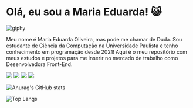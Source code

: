 ### <h1> Olá, eu sou a Maria Eduarda! 😺 </h1>
![giphy](https://github.com/dssduda/dssduda/assets/133231809/6a499abf-2faa-4c08-8de2-64c213055088)
<p>
  Meu nome é Maria Eduarda Oliveira, mas pode me chamar de Duda. Sou estudante de Ciência da Computação na Universidade Paulista e tenho conhecimento em programação desde 2021! Aqui é o meu repositório com meus estudos e projetos para me inserir no mercado de trabalho como Desenvolvedora Front-End. 
</p>
<a href = 'https://www.linkedin.com/in/mariaeduardaoliveira-wk/'><img src='https://img.shields.io/badge/linkedin-%230077B5.svg?style=for-the-badge&logo=linkedin&logoColor=white'></img></a>
<a href = 'github.com/dssduda'><img src='https://img.shields.io/badge/GitHub-100000?style=for-the-badge&logo=github&logoColor=white'></img></a>
<a href = 'https://www.instagram.com/dssduda_'><img src='https://img.shields.io/badge/Instagram-E4405F?style=for-the-badge&logo=instagram&logoColor=white'></img></a>
<a href = 'https://www.sololearn.com/profile/30617376'><img src='https://img.shields.io/badge/-Sololearn-3a464b?style=for-the-badge&logo=Sololearn&logoColor=white'></img></a>

![Anurag's GitHub stats](https://github-readme-stats.vercel.app/api?username=dssduda&theme=date_night&show_icons=true)

![Top Langs](https://github-readme-stats.vercel.app/api/top-langs/?username=dssduda&theme=date_night&layout=compact)

